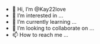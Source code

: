 - 👋 Hi, I’m @Kay22love
- 👀 I’m interested in ...
- 🌱 I’m currently learning ...
- 💞️ I’m looking to collaborate on ...
- 📫 How to reach me ...

<!---
Kay22love/Kay22love is a ✨ special ✨ repository because its `README.md` (this file) appears on your GitHub profile.
You can click the Preview link to take a look at your changes.
--->
